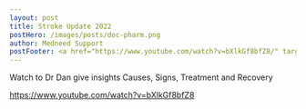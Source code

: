 ```yaml
---
layout: post
title: Stroke Update 2022 
postHero: /images/posts/doc-pharm.png
author: Medneed Support
postFooter: <a href="https://www.youtube.com/watch?v=bXlkGf8bfZ8/" target="_blank">Watch</a> 
---
```

<!-- Excerpt here before second image below -->

Watch to Dr Dan give insights Causes, Signs, Treatment and Recovery

https://www.youtube.com/watch?v=bXlkGf8bfZ8